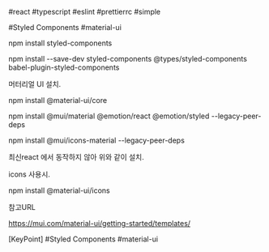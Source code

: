 #react
#typescript
#eslint
#prettierrc
#simple

#Styled Components
#material-ui

npm install styled-components

npm install --save-dev styled-components @types/styled-components babel-plugin-styled-components

머터리얼 UI 설치.

npm install @material-ui/core

npm install @mui/material @emotion/react @emotion/styled --legacy-peer-deps

npm install @mui/icons-material --legacy-peer-deps

최신react 에서 동작하지 않아 위와 같이 설치.

icons 사용시.

npm install @material-ui/icons

참고URL

https://mui.com/material-ui/getting-started/templates/

[KeyPoint]
#Styled Components
#material-ui
